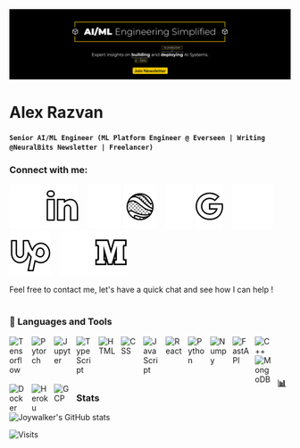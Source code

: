 <img src="https://raw.githubusercontent.com/joywalker/joywalker/main/banners/[Dark]_XFeaturePro.png">


# Alex Razvan
**`Senior AI/ML Engineer (ML Platform Engineer @ Everseen | Writing @NeuralBits Newsletter | Freelancer)`**



### Connect with me:

[![website](./img/linkedin.svg)](https://www.linkedin.com/in/alexandru-r%C4%83zvan%C8%9B-2b4226119#gh-dark-mode-only)
[![website](./img/linkedin_light.svg)](https://www.linkedin.com/in/alexandru-r%C4%83zvan%C8%9B-2b4226119#gh-light-mode-only)
&nbsp;&nbsp;
[![website](./img/website.svg)](https://neuraleaps.com#gh-dark-mode-only)
[![website](./img/website_light.svg)](https://neuraleaps.com#gh-light-mode-only)
&nbsp;&nbsp;
[![website](./img/gmail.svg)](mailto:alexandrurazvant@gmail.com?subject=[FromGitHub]%20Consult%20:#gh-dark-mode-only)
[![website](./img/gmail_light.svg)](mailto:alexandrurazvant@gmail.com?subject=[FromGitHub]%20Consult%20:#gh-light-mode-only)
&nbsp;&nbsp;
[![website](./img/upwork.svg)](https://www.upwork.com/freelancers/~014393eee1959a007e#gh-dark-mode-only)
[![website](./img/upwork_light.svg)](https://www.upwork.com/freelancers/~014393eee1959a007e#gh-light-mode-only)
&nbsp;&nbsp;
[![website](./img/medium.svg)](https://medium.com/@alexandrurazvant#gh-dark-mode-only)
[![website](./img/medium_light.svg)](https://medium.com/@alexandrurazvant#gh-light-mode-only)

Feel free to contact me, let's have a quick chat and see how I can help !

#

### 🧰 Languages and Tools

<img align="left" alt="Tensorflow" width="30px" style="padding-right:10px;" src="https://cdn.jsdelivr.net/gh/devicons/devicon/icons/tensorflow/tensorflow-original.svg" />
<img align="left" alt="Pytorch" width="30px" style="padding-right:10px;" src="https://cdn.jsdelivr.net/gh/devicons/devicon/icons/pytorch/pytorch-original.svg" />
<img align="left" alt="Jupyter" width="30px" style="padding-right:10px;" src="https://cdn.jsdelivr.net/gh/devicons/devicon/icons/jupyter/jupyter-original-wordmark.svg" />
<img align="left" alt="TypeScript" width="30px" style="padding-right:10px;" src="https://cdn.jsdelivr.net/gh/devicons/devicon/icons/typescript/typescript-original.svg" />
<img align="left" alt="HTML" width="30px" style="padding-right:10px;" src="https://cdn.jsdelivr.net/gh/devicons/devicon/icons/html5/html5-original.svg" />
<img align="left" alt="CSS" width="30px" style="padding-right:10px;" src="https://cdn.jsdelivr.net/gh/devicons/devicon/icons/css3/css3-original.svg" />
<img align="left" alt="JavaScript" width="30px" style="padding-right:10px;" src="https://cdn.jsdelivr.net/gh/devicons/devicon/icons/javascript/javascript-original.svg" />
<img align="left" alt="React" width="30px" style="padding-right:10px;" src="https://cdn.jsdelivr.net/gh/devicons/devicon/icons/react/react-original.svg" />
<img align="left" alt="Python" width="30px" style="padding-right:10px;" src="https://cdn.jsdelivr.net/gh/devicons/devicon/icons/python/python-original.svg" />
<img align="left" alt="Numpy" width="30px" style="padding-right:10px;" src="https://cdn.jsdelivr.net/gh/devicons/devicon/icons/numpy/numpy-original.svg" />
<img align="left" alt="FastAPI" width="30px" style="padding-right:10px;" src="https://cdn.jsdelivr.net/gh/devicons/devicon/icons/fastapi/fastapi-original.svg" />
<img align="left" alt="C++" width="30px" style="padding-right:10px;" src="https://cdn.jsdelivr.net/gh/devicons/devicon/icons/cplusplus/cplusplus-line.svg" />
<img align="left" alt="MongoDB" width="30px" style="padding-right:10px;" src="https://cdn.jsdelivr.net/gh/devicons/devicon/icons/mongodb/mongodb-original.svg" />
<img align="left" alt="Docker" width="30px" style="padding-right:10px;" src="https://cdn.jsdelivr.net/gh/devicons/devicon/icons/docker/docker-original.svg" />
<img align="left" alt="Heroku" width="30px" style="padding-right:10px;" src="https://cdn.jsdelivr.net/gh/devicons/devicon/icons/heroku/heroku-original.svg" />
<img align="left" alt="GCP" width="30px" style="padding-right:10px;" src="https://cdn.jsdelivr.net/gh/devicons/devicon/icons/googlecloud/googlecloud-original.svg" />
<br />

<br/>

#

### 📊 Stats
![Joywalker's GitHub stats](https://github-readme-stats.vercel.app/api?username=joywalker&show_icons=true&theme=gruvbox)

![Visits](https://komarev.com/ghpvc/?username=Joywalker)
